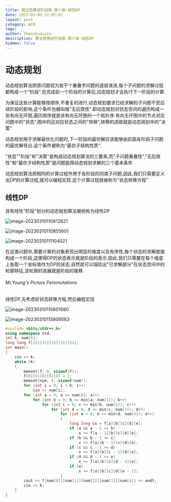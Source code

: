 ```yaml
---
title: 算法竞赛进阶指南-第六章-线性DP
date: 2023-03-09 22:07:07
layout: post
category: ACM
tags:
author: Zhenshuaiyin
description: 算法竞赛进阶指南-第六章-线性DP
hidden: false
---
```


# 动态规划

动态规划算法把原问题视为若干个重叠字问题的逐层递进,每个子问题的求解过程都构成一个"阶段".在完成前一个阶段的计算后,动态规划才会执行下一阶段的计算.

为保证这些计算能够按顺序,不重复的进行,动态规划要求已经求解的子问题不受后续阶段的影响,这个条件也被叫做"无后效性".即动态规划对状态空间的遍历构成一张有向无环图,遍历顺序就是该有向无环图的一个拓扑序.有向无环图中的节点对应问题中的"状态",图中的边对应状态之间的"转移",转移的选取就是动态规划中的"决策"

动态规划用于求解最优化问题时,下一阶段的最优解应该能够由前面各阶段子问题的最优解导出.这个条件被称为"最优子结构性质".

"状态""阶段"和"决策"是构成动态规划算法的三要素,而"子问题重叠性","无后效性"和"最优子结构性质"是问题能用动态规划求解的三个基本条件

动态规划算法把相同的计算过程作用于各阶段的同类子问题,因此,我们只需要定义出DP的计算过程,就可以编程实现.这个计算过程就被称为"状态转移方程"

## 线性DP

具有线性"阶段"划分的动态规划算法被统称为线性DP

![image-20230310110612621](https://gitee.com/yzs1/picture/raw/master/Typora-Images/20230310110614.png)

![image-20230310110855601](https://gitee.com/yzs1/picture/raw/master/Typora-Images/20230310110856.png)

![image-20230310111104021](https://gitee.com/yzs1/picture/raw/master/Typora-Images/20230310111104.png)

在这类问题中,需要计算的对象表现出明显的维度以及有序性,每个状态的求解直接构成一个阶段,这使得DP的状态表示就是阶段的表示.因此,我们只需要在每个维度上各取一个坐标值作为DP的状态,自然就可以描绘出"已求解部分"在状态空间中的轮廓特征,该轮廓的进展就是阶段的推移.

###### Mr.Young's Picture Peremutations

线性DP,先考虑好状态转移方程,然后编程实现

![image-20230310115801080](https://gitee.com/yzs1/picture/raw/master/Typora-Images/20230310115802.png)

![image-20230310115809583](https://gitee.com/yzs1/picture/raw/master/Typora-Images/20230310115810.png)

```c++
#include <bits/stdc++.h>
using namespace std;
int k, num[5];
long long f[31][31][31][31][31];
int main()
{
    cin >> k;
    while (k)
    {
        memset(f, 0, sizeof(f));
        f[0][0][0][0][0] = 1;
        memset(num, 0, sizeof(num));
        for (int i = 0; i < k; i++)
            cin >> num[i];
        for (int a = 0; a <= num[0]; a++)
            for (int b = 0; b <= min(a, num[1]); b++)
                for (int c = 0; c <= min(b, num[2]); c++)
                    for (int d = 0; d <= min(c, num[3]); d++)
                        for (int e = 0; e <= min(d, num[4]); e++)
                        {
                            long long &x = f[a][b][c][d][e];
                            if (a && a - 1 >= b)
                                x += f[a - 1][b][c][d][e];
                            if (b && b - 1 >= c)
                                x += f[a][b - 1][c][d][e];
                            if (c && c - 1 >= d)
                                x += f[a][b][c - 1][d][e];
                            if (d && d - 1 >= e)
                                x += f[a][b][c][d - 1][e];
                            if (e)
                                x += f[a][b][c][d][e - 1];
                        }
        cout << f[num[0]][num[1]][num[2]][num[3]][num[4]] << endl;
        cin >> k;
    }
}
```

